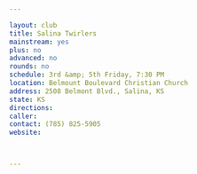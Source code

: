 ```yaml
---

layout: club
title: Salina Twirlers
mainstream: yes
plus: no
advanced: no
rounds: no
schedule: 3rd &amp; 5th Friday, 7:30 PM
location: Belmount Boulevard Christian Church
address: 2508 Belmont Blvd., Salina, KS
state: KS
directions: 
caller: 
contact: (785) 825-5905
website: 



---
```


